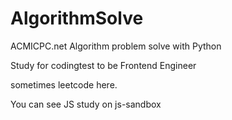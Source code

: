 # AlgorithmSolve

ACMICPC.net Algorithm problem solve with Python

Study for codingtest to be Frontend Engineer

sometimes leetcode here.

You can see JS study on js-sandbox
